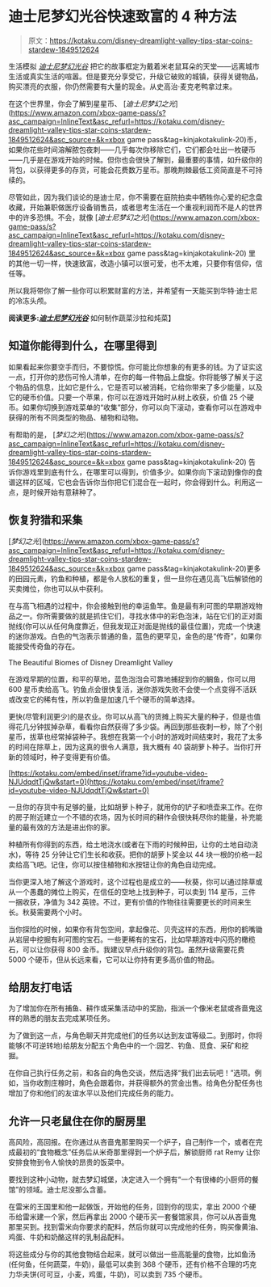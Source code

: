 # 迪士尼梦幻光谷快速致富的 4 种方法

> 原文：<https://kotaku.com/disney-dreamlight-valley-tips-star-coins-stardew-1849512624>

生活模拟 [*迪士尼梦幻光谷*](https://kotaku.com/disney-dreamlight-valley-review-animal-crossing-stardew-1849507154) 把它的故事框定为戴着米老鼠耳朵的天堂——远离城市生活或真实生活的喧嚣。但是要充分享受它，升级它破败的城镇，获得关键物品，购买漂亮的衣服，你仍然需要有大量的现金。从史高治·麦克老鸭拿过来。



在这个世界里，你会了解到星星币、 [*迪士尼梦幻之光*](https://www.amazon.com/xbox-game-pass/s?asc_campaign=InlineText&asc_refurl=https://kotaku.com/disney-dreamlight-valley-tips-star-coins-stardew-1849512624&asc_source=&k=xbox game pass&tag=kinjakotakulink-20)币，如果你花些时间溶解脓包夜刺——几乎每次你移除它们，它们都会吐出一枚硬币——几乎是在游戏开始的时候。但你也会很快了解到，最重要的事情，如升级你的背包，以获得更多的存货，可能会花费数万星币。那晚荆棘最低工资简直是不可持续的。

尽管如此，因为我们谈论的是迪士尼，你不需要在庭院拍卖中牺牲你心爱的纪念盘收藏，开始兼职做医疗设备销售员，或者思考生活在一个重视利润而不是人的世界中的许多恐惧。不会，就像 [*迪士尼梦幻之光*](https://www.amazon.com/xbox-game-pass/s?asc_campaign=InlineText&asc_refurl=https://kotaku.com/disney-dreamlight-valley-tips-star-coins-stardew-1849512624&asc_source=&k=xbox game pass&tag=kinjakotakulink-20) 里的其他一切一样，快速致富，改造小镇可以很可爱，也不太难，只要你有信仰，信任等。

所以我将带你了解一些你可以积累财富的方法，并希望有一天能买到华特·迪士尼的冷冻头颅。

**阅读更多:**[***迪士尼梦幻光谷***](https://kotaku.com/disney-dreamlight-valley-crudites-ratatouille-recipes-1849507568) 如何制作蔬菜沙拉和炖菜】

## **知道你能得到什么，在哪里得到**

如果看起来你要空手而归，不要惊慌。你可能比你想象的有更多的钱。为了证实这一点，打开你的悲伤可怜人清单，在你的每一件物品上盘旋。你将能够了解关于这个物品的信息，比如它是什么，它是否可以被消耗，它给你带来了多少能量，以及它的硬币价值。只要一个苹果，你可以在游戏开始时从树上收获，价值 25 个硬币。如果你切换到游戏菜单的“收集”部分，你可以向下滚动，查看你可以在游戏中获得的所有不同类型的物品、植物和动物。

有帮助的是， [*梦幻之光*](https://www.amazon.com/xbox-game-pass/s?asc_campaign=InlineText&asc_refurl=https://kotaku.com/disney-dreamlight-valley-tips-star-coins-stardew-1849512624&asc_source=&k=xbox game pass&tag=kinjakotakulink-20) 告诉你游戏里到底有什么，在哪里可以得到，价值多少。如果你向下滚动到像你的食谱这样的区域，它也会告诉你当你把它们混合在一起时，你会得到什么。利用这一点，是时候开始有意耕种了。

## **恢复狩猎和采集**

[*梦幻之光*](https://www.amazon.com/xbox-game-pass/s?asc_campaign=InlineText&asc_refurl=https://kotaku.com/disney-dreamlight-valley-tips-star-coins-stardew-1849512624&asc_source=&k=xbox game pass&tag=kinjakotakulink-20)更多的田园元素，钓鱼和种植，都是令人放松的重复，但一旦你在遇见高飞后解锁他的买卖摊位，你也可以从中获利。

在与高飞相遇的过程中，你会接触到他的幸运鱼竿。鱼是最有利可图的早期游戏物品之一。你所需要做的就是抓住它们，寻找水体中的彩色泡沫，站在它们的正对面抛线(你可以从任何角度靠近，但我发现正对面是抛线的最佳位置)，完成一个快速的迷你游戏。白色的气泡表示普通的鱼，蓝色的更罕见，金色的是“传奇”，如果你能接受传奇鱼的存在。

<figcaption class="sc-1ptbguh-0 hxeMec caption">The Beautiful Biomes of Disney Dreamlight Valley</figcaption>

在游戏早期的位置，和平的草地，蓝色泡泡会可靠地捕捉到你的鲷鱼，你可以用 600 星币卖给高飞。钓鱼点会很快复活，迷你游戏失败不会使一个点变得不活跃或改变它的稀有性，所以钓鱼是加速几千个硬币的简单选择。

更快(尽管利润更少)的是农业。你可以从高飞的货摊上购买大量的种子，但是也值得花几分钟拔掉杂草，看看你自然获得了多少袋。再回到那些夜刺一秒，除了个别星币，拔草也经常掉袋种子。我想在我第一个小时的游戏时间结束时，我花了太多的时间在除草上，因为这真的很令人满意，我大概有 40 袋胡萝卜种子。当你打开新的领域时，种子变得更有价值。

 [https://kotaku.com/embed/inset/iframe?id=youtube-video-NJUdqdtTjQw&start=0](https://kotaku.com/embed/inset/iframe?id=youtube-video-NJUdqdtTjQw&start=0) 

一旦你的存货中有足够的量，比如胡萝卜种子，就用你的铲子和喷壶来工作。在你的房子附近建立一个不错的农场，因为长时间的耕作会很快耗尽你的能量，补充能量的最有效的方法是进出你的家。

种植所有你得到的东西，给土地浇水(或者在下雨的时候种田，让你的土地自动浇水)，等待 25 分钟让它们生长和收获。把你的胡萝卜奖金以 44 块一根的价格一起卖给高飞吧。记住，你可以按住植物和水按钮让你的角色自动完成。

当你更深入地了解这个游戏时，这个过程也是成立的——秋葵，你可以通过除草或从一个愚蠢的摊位上购买，在信任的空地上找到种子，可以卖到 114 星币，三件一捆收获，净值为 342 英镑。不过，更有价值的作物往往需要更长的时间来生长。秋葵需要两个小时。

当你探险的时候，如果你有背包空间，拿起像花、贝壳这样的东西，用你的鹤嘴锄从岩层中挖掘有利可图的宝石。一些更稀有的宝石，比如早期游戏中闪亮的橄榄石，可以让你获得 800 金币。我建议早点升级你的背包。虽然升级需要花费 5000 个硬币，但从长远来看，它可以让你持有更多高价值的物品。

## **给朋友打电话**

为了增加你在所有捕鱼、耕作或采集活动中的奖励，指派一个像米老鼠或吝啬鬼这样的熟悉的朋友去完成某项任务。

为了做到这一点，与角色聊天并完成他们的任务以达到友谊等级二。到那时，你将能够(不可逆转地)给朋友分配五个角色中的一个:园艺、钓鱼、觅食、采矿和挖掘。

在你自己执行任务之前，和各自的角色交谈，然后选择“我们出去玩吧！”选项。例如，当你收割庄稼时，角色会跟着你，并获得额外的赏金出售。给角色分配任务也增加了你和他们的友谊水平以及他们完成任务的能力。

## 允许一只老鼠住在你的厨房里

高风险，高回报。在你通过从吝啬鬼那里购买一个炉子，自己制作一个，或者在完成最初的“食物概念”任务后从米奇那里得到一个炉子后，解锁厨师 rat Remy 让你安排食物到令人愉快的昂贵的饭菜中。

要找到这种小动物，就去梦幻城堡，决定进入一个拥有“一个有很棒的小厨师的餐馆”的领域。迪士尼没那么含蓄。

在雷米的王国里和他一起做饭，开始他的任务，回到你的现实，拿出 2000 个硬币给雷米建一个家，然后再拿出 2000 个硬币买一套餐馆家具，你可以从吝啬鬼那里买到。找到雷米向你要求的配料，然后你就可以完成他的任务，购买像黄油、鸡蛋、牛奶和奶酪这样的乳制品配料。

将这些成分与你的其他食物结合起来，就可以做出一些高能量的食物，比如鱼汤(任何鱼，任何蔬菜，牛奶)，最低可以卖到 368 个硬币，还有价格不合理的巧克力华夫饼(可可豆，小麦，鸡蛋，牛奶)，可以卖到 735 个硬币。